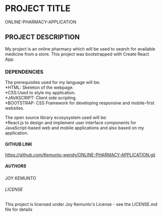 # PROJECT TITLE
ONLINE-PHARMACY-APPLICATION
## PROJECT DESCRIPTION
My project is an online pharmacy which will be used to search for available medicine from a store. 
This project was bootstrapped with Create React App.
### DEPENDENCIES
The prerequisites used for my language will be:<br>
    *HTML: Skeleton of the webpage.<br>
    *CSS:Used to style my application.<br>
    *JAVASCRIPT: Client side scripting.<br>
    *BOOTSTRAP: CSS Framework for developing responsive and mobile-first websites.<br>

The open source library ecosysystem used will be:<br>
    *React.js to design and implement user interface components for JavaScript-based web and mobile applications and also based on my application.

####  GITHUB LINK
https://github.com/Kemunto-wendy/ONLINE-PHARMACY-APPLICATION.git

#####  AUTHORS
JOY KEMUNTO

###### LICENSE
 This project is licensed under Joy Kemunto's License - see the LICENSE.md file for details       
        
 

        